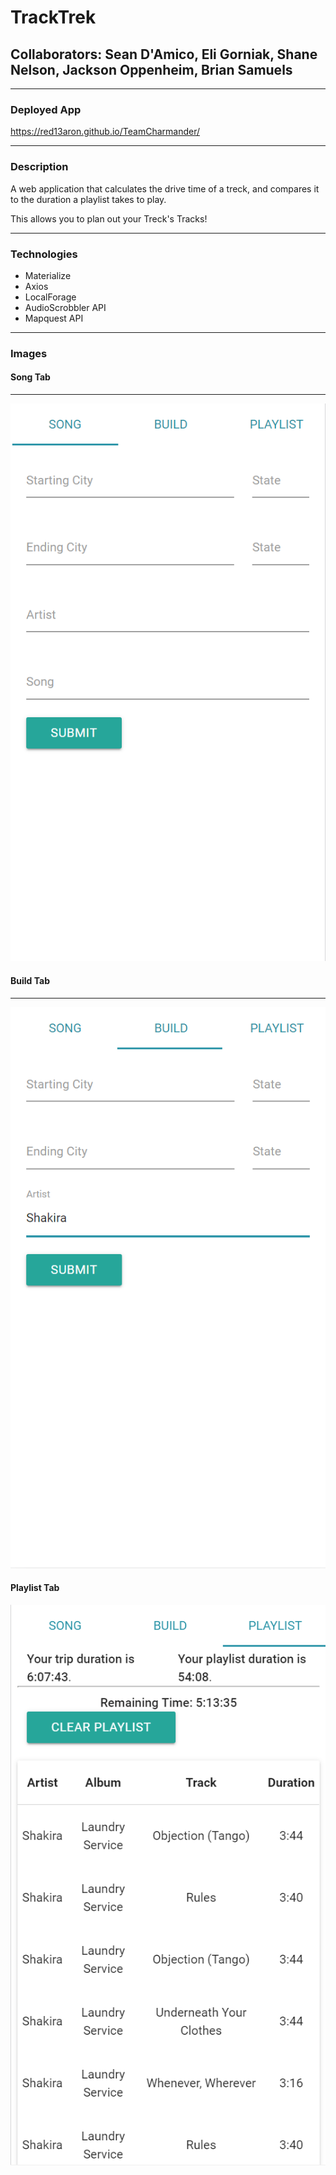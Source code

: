 # TrackTrek

## Collaborators: Sean D'Amico, Eli Gorniak, Shane Nelson, Jackson Oppenheim, Brian Samuels

---

### Deployed App

https://red13aron.github.io/TeamCharmander/

---

### Description

A web application that calculates the drive time of a treck, and compares it to the duration a playlist takes to play.

This allows you to plan out your Treck's Tracks!

---

### Technologies

-  Materialize
-  Axios
-  LocalForage
-  AudioScrobbler API
-  Mapquest API

---

### Images

#### Song Tab

---

![picture alt](assets/images/Img1.png "Song Tab")

#### Build Tab

---

![picture alt](assets/images/Img2.png "Build Tab")

#### Playlist Tab

![picture alt](assets/images/Img3.png "Playlist Tab")
